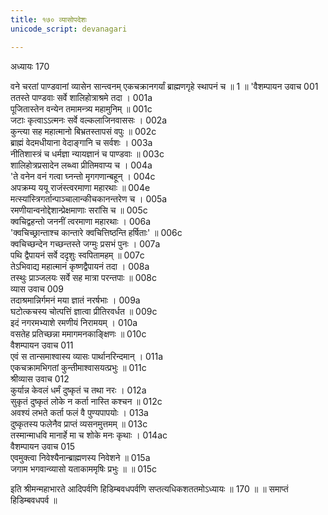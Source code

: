 ```yaml
---
title: १७० व्यासोपदेशः
unicode_script: devanagari

---
```



अध्यायः 170

वने चरतां पाण्डवानां व्यासेन सान्त्वनम् एकचक्रानगर्यां ब्राह्मणगृहे स्थापनं च ॥ 1 ॥
\'वैशम्पायन उवाच 	001  
ततस्ते पाण्डवाः सर्वे शालिहोत्राश्रमे तदा ।	001a  
पूजितास्तेन वन्येन तमामन्त्र्य महामुनिम् ॥	001c  
जटाः कृत्वाऽऽत्मनः सर्वे वल्कलाजिनवाससः ।	002a  
कुन्त्या सह महात्मानो बिभ्रतस्तापसं वपुः ॥	002c  
ब्राह्मं वेदमधीयाना वेदाङ्गानि च सर्वशः ।	003a  
नीतिशास्त्रं च धर्मज्ञा न्यायज्ञानं च पाण्डवाः ॥	003c  
शालिहोत्रप्रसादेन लब्ध्वा प्रीतिमवाप्य च ।	004a  
\'ते वनेन वनं गत्वा घ्नन्तो मृगगणान्बहून् ।	004c  
अपक्रम्य ययू राजंस्त्वरमाणा महारथाः ॥	004e  
मत्स्यांस्त्रिगर्तान्पाञ्चालान्कीचकानन्तरेण च ।	005a  
रमणीयान्वनोद्देशान्प्रेक्षमाणाः सरांसि च ॥	005c  
क्वचिद्वहन्तो जननीं त्वरमाणा महारथाः ।	006a  
\'क्वचिच्छ्रान्ताश्च कान्तारे क्वचित्तिष्ठन्ति हर्षिताः\' ॥	006c  
क्वचिच्छन्देन गच्छन्तस्ते जग्मुः प्रसभं पुनः ।	007a  
पथि द्वैपायनं सर्वे ददृशुः स्वपितामहम् ॥	007c  
तेऽभिवाद्य महात्मानं कृष्णद्वैपायनं तदा ।	008a  
तस्थुः प्राञ्जलयः सर्वे सह मात्रा परन्तपाः ॥	008c  
व्यास उवाच 	009  
तदाश्रमान्निर्गमनं मया ज्ञातं नरर्षभाः ।	009a  
घटोत्कचस्य चोत्पत्तिं ज्ञात्वा प्रीतिरवर्धत ॥	009c  
इदं नगरमभ्याशे रमणीयं निरामयम् ।	010a  
वसतेह प्रतिच्छन्ना ममागमनकाङ्क्षिणः ॥	010c  
वैशम्पायन उवाच 	011  
एवं स तान्समाश्वास्य व्यासः पार्थानरिन्दमान् ।	011a  
एकचक्रामभिगतां कुन्तीमाश्वासयत्प्रभुः ॥	011c  
श्रीव्यास उवाच 	012  
कुर्यान्न केवलं धर्मं दुष्कृतं च तथा नरः ।	012a  
सुकृतं दुष्कृतं लोके न कर्ता नास्ति कश्चन ॥	012c  
अवश्यं लभते कर्ता फलं वै पुण्यपापयोः ।	013a  
दुष्कृतस्य फलेनैव प्राप्तं व्यसनमुत्तमम् ॥	013c  
तस्मान्माधवि मानार्हे मा च शोके मनः कृथाः ।	014ac  
वैशम्पायन उवाच 	015  
एवमुक्त्वा निवेश्यैनान्ब्राह्मणस्य निवेशने ॥	015a  
जगाम भगवान्व्यासो यताकाममृषिः प्रभुः ॥ ॥	015c  

इति श्रीमन्महाभारते आदिपर्वणि हिडिम्बवधपर्वणि सप्तत्यधिकशततमोऽध्यायः ॥ 170 ॥ ॥ समाप्तं हिडिम्बवधपर्व ॥